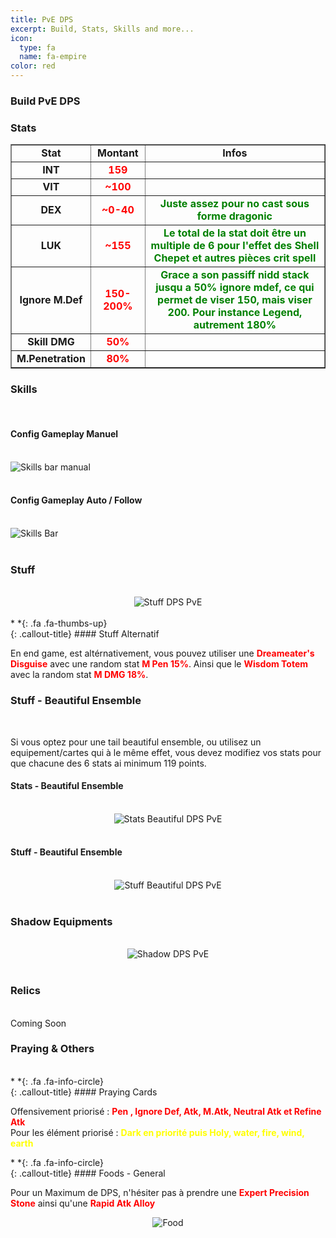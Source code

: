 ```yaml
---
title: PvE DPS
excerpt: Build, Stats, Skills and more...
icon:
  type: fa
  name: fa-empire
color: red
---
```


### Build PvE DPS

### Stats

<table width="100%" border="1" cellspacing="1" cellpadding="1" >
<tr><td><div align="center"><b>Stat</b></div> </td>
<td><div align="center"><b>Montant</b></div> </td>
<td><div align="center"><b>Infos</b></div> </td></tr>
<tr><td><div align="center"><b>INT</b></div> </td>
<td><div align="center"><font color="red"><b>159</b></font></div> </td>
<td><div align="center"><font color="green"><b></b></font></div> </td></tr>
<tr><td><div align="center"><b>VIT</b></div> </td>
<td><div align="center"><font color="red"><b>~100</b></font></div> </td>
<td><div align="center"><font color="green"><b></b></font></div> </td></tr>
<tr><td><div align="center"><b>DEX</b></div> </td>
<td><div align="center"><font color="red"><b>~0-40</b></font></div> </td>
<td><div align="center"><font color="green"><b>Juste assez pour no cast sous forme dragonic</b></font></div> </td></tr>
<tr><td><div align="center"><b>LUK</b></div> </td>
<td><div align="center"><font color="red"><b>~155</b></font></div> </td>
<td><div align="center"><font color="green"><b>Le total de la stat doit être un multiple de 6 pour l'effet des Shell Chepet et autres pièces crit spell</b></font></div> </td></tr>
<tr><td><div align="center"><b>Ignore M.Def</b></div> </td>
<td><div align="center"><font color="red"><b>150-200%</b></font></div> </td>
<td><div align="center"><font color="green"><b>Grace a son passiff nidd stack jusqu a 50% ignore mdef, ce qui permet de viser 150, mais viser 200. Pour instance Legend, autrement 180%</b></font></div></td></tr>
<tr><td><div align="center"><b>Skill DMG</b></div> </td>
<td><div align="center"><font color="red"><b>50%</b></font></div> </td>
<td><div align="center"><font color="green"><b></b></font></div></td></tr>
<tr><td><div align="center"><b>M.Penetration</b></div> </td>
<td><div align="center"><font color="red"><b>80%</b></font></div> </td>
<td><div align="center"><font color="green"><b></b></font></div></td></tr>
</table>

### Skills
<br>

#### Config Gameplay Manuel
<br>
<img src="../../../../assets/images/jobs/heros/niddhogg/PvE-DPS/nidd_dps_skills_config_manual.png" style="max-width: 100%; height: auto;" alt="Skills bar manual" /><br>
<br>

#### Config Gameplay Auto / Follow
<br>
<img src="../../../../assets/images/jobs/heros/niddhogg/PvE-DPS/nidd_dps_skills_config_auto.png" style="max-width: 100%; height: auto;" alt="Skills Bar" /><br>
<br>

### Stuff
<br>
<center><img src="../../../../assets/images/jobs/heros/niddhogg/PvE-DPS/nidd_dps_build.png" style="max-width: 100%; height: auto;" alt="Stuff DPS PvE" /></center><br>

<div class="callout-block callout-success"><div class="icon-holder">*&nbsp;*{: .fa .fa-thumbs-up}
</div><div class="content">
{: .callout-title}
#### Stuff Alternatif

En end game, est altérnativement, vous pouvez utiliser une <font color="red"><b>Dreameater's Disguise</b></font> avec une random stat <font color="red"><b>M Pen 15%</b></font>. Ainsi que le <font color="red"><b>Wisdom Totem</b></font> avec la random stat <font color="red"><b>M DMG 18%</b></font>.

</div></div>

### Stuff - Beautiful Ensemble 
<br>
<p>Si vous optez pour une tail beautiful ensemble, ou utilisez un equipement/cartes qui à le même effet, vous devez modifiez vos stats pour que chacune des 6 stats ai minimum 119 points.</p>

#### Stats - Beautiful Ensemble
<br>
<center><img src="../../../../assets/images/jobs/heros/niddhogg/PvE-DPS/nidd_dps_stats_beautiful.png" style="max-width: 100%; height: auto;" alt="Stats Beautiful DPS PvE" /></center><br>

#### Stuff - Beautiful Ensemble
<br>
<center><img src="../../../../assets/images/jobs/heros/niddhogg/PvE-DPS/nidd_dps_build_beautiful.png" style="max-width: 100%; height: auto;" alt="Stuff Beautiful DPS PvE" /></center><br>

### Shadow Equipments
<br>
<center><img src="../../../../assets/images/jobs/heros/niddhogg/PvE-DPS/nidd_dps_shadow.png" style="max-width: 100%; height: auto;" alt="Shadow DPS PvE" /></center><br>

### Relics
<br>
Coming Soon

### Praying & Others
<br>
<div class="callout-block callout-info"><div class="icon-holder">*&nbsp;*{: .fa .fa-info-circle}
</div><div class="content">
{: .callout-title}
#### Praying Cards

Offensivement priorisé : <font color="red"><b>Pen , Ignore Def, Atk, M.Atk, Neutral Atk et Refine Atk</b></font><br>
Pour les élément priorisé : <font color="yellow"><b>Dark en priorité puis Holy, water, fire, wind, earth</b></font>

</div></div>

<div class="callout-block callout-info"><div class="icon-holder">*&nbsp;*{: .fa .fa-info-circle}
</div><div class="content">
{: .callout-title}
#### Foods - General

Pour un Maximum de DPS, n'hésiter pas à prendre une <font color="red"><b>Expert Precision Stone</b></font> ainsi qu'une <font color="red"><b>Rapid Atk Alloy</b></font>

</div></div>

<center><img src="../../../../assets/images/jobs/heros/thanatos/food.png" style="max-width: 100%; height: auto;" alt="Food" /></center>

